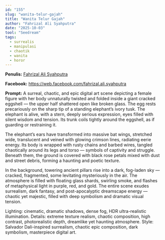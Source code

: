 ```yaml
---
id: "155"
slug: "wanita-telur-gajah"
title: "Wanita Telur Gajah"
author: "Fahrizal Ali Syahputra"
date: "2025-10-03"
tool: "Seedream"
tags:
  - surrealis
  - manipulasi
  - chaotik
  - wanita
  - horor
---
```


**Penulis:** [Fahrizal Ali Syahputra](https://web.facebook.com/fahrizal.ali.syahputra)

**Facebook:** https://web.facebook.com/fahrizal.ali.syahputra

**Prompt:**
A surreal, chaotic, and epic digital art scene depicting a female figure with her body unnaturally twisted and folded inside a giant cracked eggshell — the upper half shattered open like broken glass. The egg rests precariously on the sharp tip of a standing elephant’s ivory tusk. The elephant is alive, with a stern, deeply serious expression, eyes filled with silent wisdom and tension. Its trunk coils tightly around the eggshell, as if guarding or restraining it.

The elephant’s ears have transformed into massive bat wings, stretched wide, translucent and veined with glowing crimson lines, radiating eerie energy.
Its body is wrapped with rusty chains and barbed wires, tangled chaotically around its legs and torso — symbols of captivity and struggle.
Beneath them, the ground is covered with black rose petals mixed with dust and street debris, forming a haunting and poetic texture.

In the background, towering ancient pillars rise into a dark, fog-laden sky — cracked, fragmented, some levitating mysteriously in the air.
The atmosphere is filled with floating glass shards, swirling smoke, and flashes of metaphysical light in purple, red, and gold.
The entire scene exudes surrealism, dark fantasy, and post-apocalyptic dreamscape energy — chaotic yet majestic, filled with deep symbolism and dramatic visual tension.

Lighting: cinematic, dramatic shadows, dense fog, HDR ultra-realistic illumination.
Details: extreme texture realism, chaotic composition, high contrast, photorealistic depth, dreamlike yet haunting atmosphere.
Style: Salvador Dali-inspired surrealism, chaotic epic composition, dark symbolism, masterpiece digital art.
